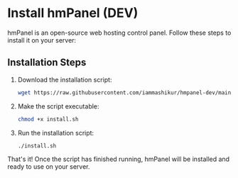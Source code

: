 # Install hmPanel (DEV)

hmPanel is an open-source web hosting control panel. Follow these steps to install it on your server:

## Installation Steps

1. Download the installation script:

    ```bash
    wget https://raw.githubusercontent.com/iammashikur/hmpanel-dev/main/install.sh
    ```

2. Make the script executable:

    ```bash
    chmod +x install.sh
    ```

3. Run the installation script:

    ```bash
    ./install.sh
    ```

That's it! Once the script has finished running, hmPanel will be installed and ready to use on your server.

